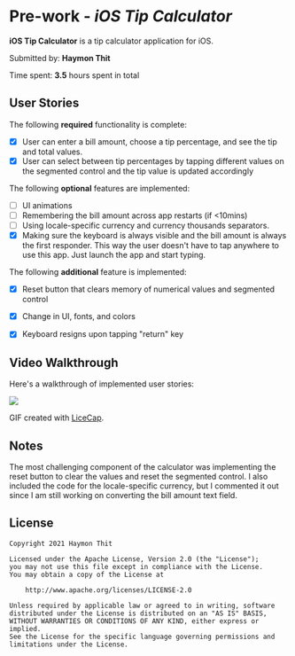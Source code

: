 # Pre-work - *iOS Tip Calculator*

**iOS Tip Calculator** is a tip calculator application for iOS.

Submitted by: **Haymon Thit**

Time spent: **3.5** hours spent in total

## User Stories

The following **required** functionality is complete:

* [x] User can enter a bill amount, choose a tip percentage, and see the tip and total values.
* [x] User can select between tip percentages by tapping different values on the segmented control and the tip value is updated accordingly

The following **optional** features are implemented:

* [ ] UI animations
* [ ] Remembering the bill amount across app restarts (if <10mins)
* [ ] Using locale-specific currency and currency thousands separators.
* [x] Making sure the keyboard is always visible and the bill amount is always the first responder. This way the user doesn't have to tap anywhere to use this app. Just launch the app and start typing.

The following **additional** feature is implemented:

- [x] Reset button that clears memory of numerical values and segmented control
- [x] Change in UI, fonts, and colors
- [x] Keyboard resigns upon tapping "return" key


## Video Walkthrough

Here's a walkthrough of implemented user stories:

![](https://i.imgur.com/AW97Tks.gif)



GIF created with [LiceCap](http://www.cockos.com/licecap/).

## Notes

The most challenging component of the calculator was implementing the reset button to clear the values and reset the segmented control. I also included the code for the locale-specific currency, but I commented it out since I am still working on converting the bill amount text field.

## License

    Copyright 2021 Haymon Thit

    Licensed under the Apache License, Version 2.0 (the "License");
    you may not use this file except in compliance with the License.
    You may obtain a copy of the License at

        http://www.apache.org/licenses/LICENSE-2.0

    Unless required by applicable law or agreed to in writing, software
    distributed under the License is distributed on an "AS IS" BASIS,
    WITHOUT WARRANTIES OR CONDITIONS OF ANY KIND, either express or implied.
    See the License for the specific language governing permissions and
    limitations under the License.
